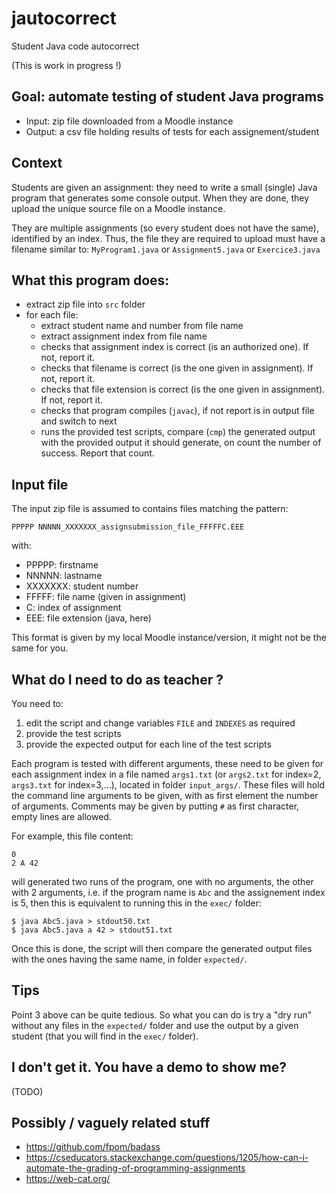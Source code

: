 # jautocorrect

Student Java code autocorrect

(This is work in progress !)


## Goal: automate testing of student Java programs

- Input: zip file downloaded from a Moodle instance
- Output: a csv file holding results of tests for each assignement/student

## Context
Students are given an assignment:
they need to write a small (single) Java program that generates some console output.
When they are done, they upload the unique source file on a Moodle instance.

They are multiple assignments (so every student does not have the same), identified by an index.
Thus, the file they are required to upload must have a filename similar to:
`MyProgram1.java` or `Assignment5.java` or `Exercice3.java`



## What this program does:

- extract zip file into `src` folder
- for each file:
    - extract student name and number from file name
    - extract assignment index from file name
    - checks that assignment index is correct (is an authorized one). If not, report it.
    - checks that filename is correct (is the one given in assignment). If not, report it.
    - checks that file extension is correct (is the one given in assignment). If not, report it. 
    - checks that program compiles (`javac`), if not report is in output file and switch to next
    - runs the provided test scripts, compare (`cmp`) the generated output with the provided output it should generate, on count the number of success. Report that count.

## Input file
The input zip file is assumed to contains files matching the pattern:
```
PPPPP NNNNN_XXXXXXX_assignsubmission_file_FFFFFC.EEE
```
with:

- PPPPP: firstname
- NNNNN: lastname
- XXXXXXX: student number
- FFFFF: file name (given in assignment)
- C: index of assignment
- EEE: file extension (java, here)

This format is given by my local Moodle instance/version, it might not be the same for you.


## What do I need to do as teacher ?

You need to:

  1. edit the script and change variables `FILE` and `INDEXES` as required
  2. provide the test scripts
  3. provide the expected output for each line of the test scripts

Each program is tested with different arguments, these need to be given for each assignment index in a file named `args1.txt` (or `args2.txt` for index=2, `args3.txt` for index=3,...), located in folder `input_args/`.
These files will hold the command line arguments to be given, with as first element the number of arguments.
Comments may be given by putting `#` as first character, empty lines are allowed.

For example, this file content:
```
0
2 A 42
```
will generated two runs of the program, one with no arguments, the other with 2 arguments, i.e. if the program name is `Abc` and the assignement index is 5, then this is equivalent to running this in the `exec/` folder:
```
$ java Abc5.java > stdout50.txt
$ java Abc5.java a 42 > stdout51.txt
```
Once this is done, the script will then compare the generated output files with the ones having the same name, in folder `expected/`.


## Tips

Point 3 above can be quite tedious. So what you can do is try a "dry run" without any files in the `expected/` folder and use the output by a given student (that you will find in the 
`exec/` folder).

## I don't get it. You have a demo to show me?

(TODO)

## Possibly / vaguely related stuff

- https://github.com/fpom/badass
- https://cseducators.stackexchange.com/questions/1205/how-can-i-automate-the-grading-of-programming-assignments
- https://web-cat.org/


  

